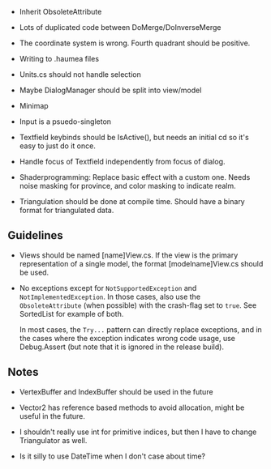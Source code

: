 ﻿-	Inherit ObsoleteAttribute

-	Lots of duplicated code between DoMerge/DoInverseMerge

-	The coordinate system is wrong. Fourth quadrant should be positive.

-	Writing to .haumea files

-	Units.cs should not handle selection

-	Maybe DialogManager should be split into view/model

-	Minimap

-	Input is a psuedo-singleton

-	Textfield keybinds should be IsActive(), but needs an initial cd so it's easy to just do it once.

-	Handle focus of Textfield independently from focus of dialog.

-	Shaderprogramming: Replace basic effect with a custom one. Needs noise masking for province,
	and color masking to indicate realm.

-	Triangulation should be done at compile time. Should have a binary format for triangulated data.

Guidelines
--------------------------------
-	Views should be named [name]View.cs. If the view is the primary representation of a single model,
	the format [modelname]View.cs should be used.

-	No exceptions except for `NotSupportedException` and `NotImplementedException`. In those cases,
	also use the `ObsoleteAttribute` (when possible) with the crash-flag set to `true`.
	See SortedList for example of both.

	In most cases, the `Try...` pattern can directly replace exceptions, and in the cases where the exception
	indicates wrong code usage, use Debug.Assert (but note that it is ignored in the release build).

Notes
--------------------------------
-	VertexBuffer and IndexBuffer should be used in the future

-	Vector2 has reference based methods to avoid allocation, might be useful in the future.

-	I shouldn't really use int for primitive indices, but then I have to change Triangulator as well.

-	Is it silly to use DateTime when I don't case about time?